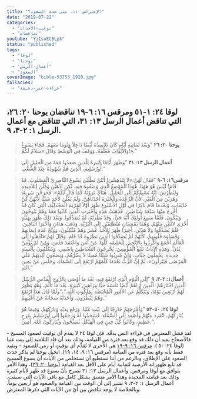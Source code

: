 ```yaml
---
title: "الإعتراض ١١٠، متى حدث الصعود؟"
date: "2019-07-22"
categories:
  - "توقيت-الأحداث"
  - "تناقضات"
youtube: "YjIsuECBLpk"
status: "published"
tags:
  - "لوقا"
  - "يوحنا"
  - "أعمال-الرسل"
  - "الصعود"
coverImage: "bible-53753_1920.jpg"
fallacies:
  - "قراءة-غير-دقيقة"
---
```


## **لوقا ٢٤: ١\-٥١ ومرقس ١٦: ٦\-١٩ تناقضان يوحنا ٢٠: ٢٦، التي تناقض أعمال الرسل ١٣: ٣١، التي تتناقض مع أعمال الرسل ١: ٢\-٣، ٩.**

> **يوحنا ٢٠: ٢٦** ”وَبَعْدَ ثَمَانِيَةِ أَيَّامٍ كَانَ تَلاَمِيذُهُ أَيْضًا دَاخِلاً وَتُومَا مَعَهُمْ. فَجَاءَ يَسُوعُ وَالأَبْوَابُ مُغَلَّقَةٌ، وَوَقَفَ فِي الْوَسْطِ وَقَالَ:«سَلاَمٌ لَكُمْ!».“

> **أعمال الرسل ١٣: ٣١** ”وَظَهَرَ أَيَّامًا كَثِيرَةً لِلَّذِينَ صَعِدُوا مَعَهُ مِنَ الْجَلِيلِ إِلَى أُورُشَلِيمَ، الَّذِينَ هُمْ شُهُودُهُ عِنْدَ الشَّعْبِ.“

> **مرقس١٦: ٦-٩** ”فَقَالَ لَهُنَّ:«لاَ تَنْدَهِشْنَ! أَنْتُنَّ تَطْلُبْنَ يَسُوعَ النَّاصِرِيَّ الْمَصْلُوبَ. قَدْ قَامَ! لَيْسَ هُوَ ههُنَا. هُوَذَا الْمَوْضِعُ الَّذِي وَضَعُوهُ فِيهِ. لكِنِ اذْهَبْنَ وَقُلْنَ لِتَلاَمِيذِهِ وَلِبُطْرُسَ: إِنَّهُ يَسْبِقُكُمْ إِلَى الْجَلِيلِ. هُنَاكَ تَرَوْنَهُ كَمَا قَالَ لَكُمْ». فَخَرَجْنَ سَرِيعًا وَهَرَبْنَ مِنَ الْقَبْرِ، لأَنَّ الرِّعْدَةَ وَالْحَيْرَةَ أَخَذَتَاهُنَّ. وَلَمْ يَقُلْنَ لأَحَدٍ شَيْئًا لأَنَّهُنَّ كُنَّ خَائِفَاتٍ. وَبَعْدَمَا قَامَ بَاكِرًا فِي أَوَّلِ الأُسْبُوعِ ظَهَرَ أَوَّلاً لِمَرْيَمَ الْمَجْدَلِيَّةِ، الَّتِي كَانَ قَدْ أَخْرَجَ مِنْهَا سَبْعَةَ شَيَاطِينَ. فَذَهَبَتْ هذِهِ وَأَخْبَرَتِ الَّذِينَ كَانُوا مَعَهُ وَهُمْ يَنُوحُونَ وَيَبْكُونَ. فَلَمَّا سَمِعَ أُولئِكَ أَنَّهُ حَيٌّ، وَقَدْ نَظَرَتْهُ، لَمْ يُصَدِّقُوا. وَبَعْدَ ذلِكَ ظَهَرَ بِهَيْئَةٍ أُخْرَى لاثْنَيْنِ مِنْهُمْ، وَهُمَا يَمْشِيَانِ مُنْطَلِقَيْنِ إِلَى الْبَرِّيَّةِ. وَذَهَبَ هذَانِ وَأَخْبَرَا الْبَاقِينَ، فَلَمْ يُصَدِّقُوا وَلاَ هذَيْنِ. أَخِيرًا ظَهَرَ لِلأَحَدَ عَشَرَ وَهُمْ مُتَّكِئُونَ، وَوَبَّخَ عَدَمَ إِيمَانِهِمْ وَقَسَاوَةَ قُلُوبِهِمْ، لأَنَّهُمْ لَمْ يُصَدِّقُوا الَّذِينَ نَظَرُوهُ قَدْ قَامَ. وَقَالَ لَهُمُ:«اذْهَبُوا إِلَى الْعَالَمِ أَجْمَعَ وَاكْرِزُوا بِالإِنْجِيلِ لِلْخَلِيقَةِ كُلِّهَا. مَنْ آمَنَ وَاعْتَمَدَ خَلَصَ، وَمَنْ لَمْ يُؤْمِنْ يُدَنْ. وَهذِهِ الآيَاتُ تَتْبَعُ الْمُؤْمِنِينَ: يُخْرِجُونَ الشَّيَاطِينَ بِاسْمِي، وَيَتَكَلَّمُونَ بِأَلْسِنَةٍ جَدِيدَةٍ. يَحْمِلُونَ حَيَّاتٍ، وَإِنْ شَرِبُوا شَيْئًا مُمِيتًا لاَ يَضُرُّهُمْ، وَيَضَعُونَ أَيْدِيَهُمْ عَلَى الْمَرْضَى فَيَبْرَأُونَ». ثُمَّ إِنَّ الرَّبَّ بَعْدَمَا كَلَّمَهُمُ ارْتَفَعَ إِلَى السَّمَاءِ، وَجَلَسَ عَنْ يَمِينِ اللهِ.“

> **أعمال١: ٢-٣، ٩** ”إِلَى الْيَوْمِ الَّذِي ارْتَفَعَ فِيهِ، بَعْدَ مَا أَوْصَى بِالرُّوحِ الْقُدُسِ الرُّسُلَ الَّذِينَ اخْتَارَهُمْ. اَلَّذِينَ أَرَاهُمْ أَيْضًا نَفْسَهُ حَيًّا بِبَرَاهِينَ كَثِيرَةٍ، بَعْدَ مَا تَأَلَّمَ، وَهُوَ يَظْهَرُ لَهُمْ أَرْبَعِينَ يَوْمًا، وَيَتَكَلَّمُ عَنِ الأُمُورِ الْمُخْتَصَّةِ بِمَلَكُوتِ اللهِ.“،”وَلَمَّا قَالَ هذَا ارْتَفَعَ وَهُمْ يَنْظُرُونَ. وَأَخَذَتْهُ سَحَابَةٌ عَنْ أَعْيُنِهِمْ.“

> **لوقا ٢٤: ٥٠-٥٣** ”وَأَخْرَجَهُمْ خَارِجًا إِلَى بَيْتِ عَنْيَا، وَرَفَعَ يَدَيْهِ وَبَارَكَهُمْ. وَفِيمَا هُوَ يُبَارِكُهُمُ، انْفَرَدَ عَنْهُمْ وَأُصْعِدَ إِلَى السَّمَاءِ. فَسَجَدُوا لَهُ وَرَجَعُوا إِلَى أُورُشَلِيمَ بِفَرَحٍ عَظِيمٍ، وَكَانُوا كُلَّ حِينٍ فِي الْهَيْكَلِ يُسَبِّحُونَ وَيُبَارِكُونَ اللهَ. آمِينَ.“.

لقد فشل المعترض في قراءة النص بدقّة. فإن لوقا ٢٤ لا يقدم أي توقيت لصعود المسيح - فالأصحاح يفيد أن ذلك قد وقع بعد فترة من القيامة، وذلك بعد أن قاد التلاميذ إلى بيت عنيا (لوقا ٢٤: ٥٠ ). [مرقس ١٦: ٩-١٩](https://biblia.com/books/ar-vandyke/Mk16.9-19) هي الأُخرى لا تُقدِّم أي توقيتٍ أو زمن للصعود - وتفيد فقط بأنه وقع بعد فترة من القيامة (مرقس ١٦: ٩، ١٤، ١٩). انجيل يوحنا لم يذكر حدث الصعود على الإطلاق، وبالرغم من أننا نستطيع أن نستخلص من الآيات أن يسوع المسيح قد تابع ظهوراته الأرضية لثمانية أيام على الأقل بعد القيامة ([يوحنا ٢٠: ٢٦](https://biblia.com/books/ar-vandyke/Jn20.26))، وهذا الأمر يتوافق مع لوقا ومرقس. وأعمال الرسل ١٣: ٣١ تصرح بأنّ يسوع قد ظهر لأيام كثيرة وذلك بعد قيامته المجيدة وهذا الأمر متسق بشكل كامل مع باقي الآيات التي سبقت. أعمال الرسل ١: ٢-٣، ٩ تشير إلى أن الوقت بين القيامة والصعود هو أربعين يوماً. وبالخلاصة لا يوجد تناقض بين أيّ من الآيات التي ذكرها المعترض.
